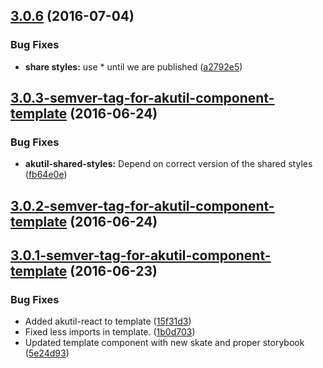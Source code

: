 <a name="3.0.6"></a>
## [3.0.6](https://aui-team-bot/https://bitbucket.org/atlassian/atlaskit/compare/3.0.3-semver-tag-for-akutil-component-template...v3.0.6) (2016-07-04)


### Bug Fixes

* **share styles:** use * until we are published ([a2792e5](https://aui-team-bot/https://bitbucket.org/atlassian/atlaskit/commits/a2792e5))



<a name="3.0.3-semver-tag-for-akutil-component-template"></a>
## [3.0.3-semver-tag-for-akutil-component-template](https://aui-team-bot/https://bitbucket.org/atlassian/atlaskit/compare/3.0.2-semver-tag-for-akutil-component-template...3.0.3-semver-tag-for-akutil-component-template) (2016-06-24)


### Bug Fixes

* **akutil-shared-styles:** Depend on correct version of the shared styles ([fb64e0e](https://aui-team-bot/https://bitbucket.org/atlassian/atlaskit/commits/fb64e0e))



<a name="3.0.2-semver-tag-for-akutil-component-template"></a>
## [3.0.2-semver-tag-for-akutil-component-template](https://aui-team-bot/https://bitbucket.org/atlassian/atlaskit/compare/3.0.1-semver-tag-for-akutil-component-template...3.0.2-semver-tag-for-akutil-component-template) (2016-06-24)



<a name="3.0.1-semver-tag-for-akutil-component-template"></a>
## [3.0.1-semver-tag-for-akutil-component-template](https://aui-team-bot/https://bitbucket.org/atlassian/atlaskit/compare/1b0d703...3.0.1-semver-tag-for-akutil-component-template) (2016-06-23)


### Bug Fixes

* Added akutil-react to template ([15f31d3](https://aui-team-bot/https://bitbucket.org/atlassian/atlaskit/commits/15f31d3))
* Fixed less imports in template. ([1b0d703](https://aui-team-bot/https://bitbucket.org/atlassian/atlaskit/commits/1b0d703))
* Updated template component with new skate and proper storybook ([5e24d93](https://aui-team-bot/https://bitbucket.org/atlassian/atlaskit/commits/5e24d93))



